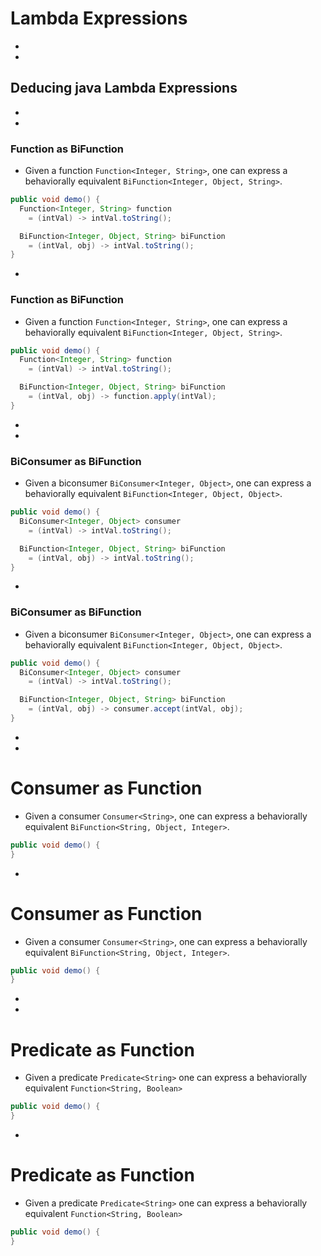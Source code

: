# Lambda Expressions


-
-
## Deducing java Lambda Expressions








-
-
### Function as BiFunction
* Given a function `Function<Integer, String>`, one can express a behaviorally equivalent `BiFunction<Integer, Object, String>`.

```java
public void demo() {
  Function<Integer, String> function
    = (intVal) -> intVal.toString();

  BiFunction<Integer, Object, String> biFunction
    = (intVal, obj) -> intVal.toString();
}
```



-
### Function as BiFunction
* Given a function `Function<Integer, String>`, one can express a behaviorally equivalent `BiFunction<Integer, Object, String>`.

```java
public void demo() {
  Function<Integer, String> function
    = (intVal) -> intVal.toString();

  BiFunction<Integer, Object, String> biFunction
    = (intVal, obj) -> function.apply(intVal);
}
```









-
-
### BiConsumer as BiFunction
* Given a biconsumer `BiConsumer<Integer, Object>`, one can express a behaviorally equivalent `BiFunction<Integer, Object, Object>`.

```java
public void demo() {
  BiConsumer<Integer, Object> consumer
    = (intVal) -> intVal.toString();

  BiFunction<Integer, Object, String> biFunction
    = (intVal, obj) -> intVal.toString();
}
```




-
### BiConsumer as BiFunction
* Given a biconsumer `BiConsumer<Integer, Object>`, one can express a behaviorally equivalent `BiFunction<Integer, Object, Object>`.

```java
public void demo() {
  BiConsumer<Integer, Object> consumer
    = (intVal) -> intVal.toString();

  BiFunction<Integer, Object, String> biFunction
    = (intVal, obj) -> consumer.accept(intVal, obj);
}
```




















-
-
# Consumer as Function
* Given a consumer `Consumer<String>`, one can express a behaviorally equivalent `BiFunction<String, Object, Integer>`.

```java
public void demo() {
}
```





-
# Consumer as Function
* Given a consumer `Consumer<String>`, one can express a behaviorally equivalent `BiFunction<String, Object, Integer>`.

```java
public void demo() {
}
```

















-
-
# Predicate as Function
* Given a predicate `Predicate<String>` one can express a behaviorally equivalent `Function<String, Boolean>`

```java
public void demo() {
}
```




-
# Predicate as Function
* Given a predicate `Predicate<String>` one can express a behaviorally equivalent `Function<String, Boolean>`

```java
public void demo() {
}
```

